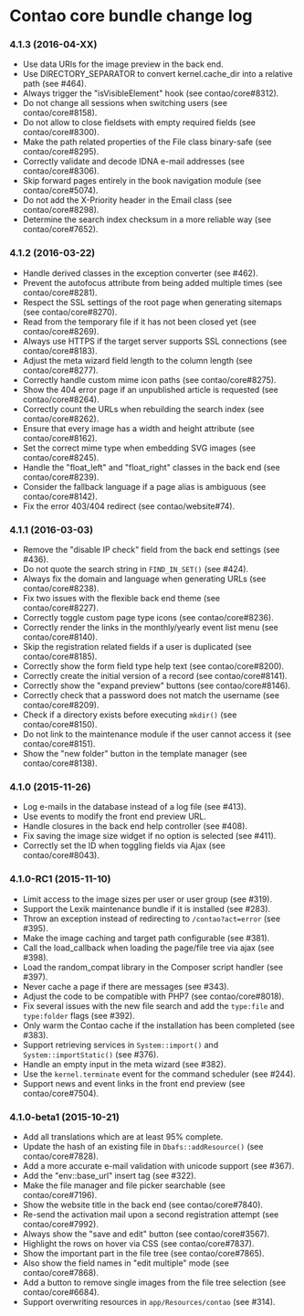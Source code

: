 # Contao core bundle change log

### 4.1.3 (2016-04-XX)

 * Use data URIs for the image preview in the back end.
 * Use DIRECTORY_SEPARATOR to convert kernel.cache_dir into a relative path (see #464).
 * Always trigger the "isVisibleElement" hook (see contao/core#8312).
 * Do not change all sessions when switching users (see contao/core#8158).
 * Do not allow to close fieldsets with empty required fields (see contao/core#8300).
 * Make the path related properties of the File class binary-safe (see contao/core#8295).
 * Correctly validate and decode IDNA e-mail addresses (see contao/core#8306).
 * Skip forward pages entirely in the book navigation module (see contao/core#5074).
 * Do not add the X-Priority header in the Email class (see contao/core#8298).
 * Determine the search index checksum in a more reliable way (see contao/core#7652).

### 4.1.2 (2016-03-22)

 * Handle derived classes in the exception converter (see #462).
 * Prevent the autofocus attribute from being added multiple times (see contao/core#8281).
 * Respect the SSL settings of the root page when generating sitemaps (see contao/core#8270).
 * Read from the temporary file if it has not been closed yet (see contao/core#8269).
 * Always use HTTPS if the target server supports SSL connections (see contao/core#8183).
 * Adjust the meta wizard field length to the column length (see contao/core#8277).
 * Correctly handle custom mime icon paths (see contao/core#8275).
 * Show the 404 error page if an unpublished article is requested (see contao/core#8264).
 * Correctly count the URLs when rebuilding the search index (see contao/core#8262).
 * Ensure that every image has a width and height attribute (see contao/core#8162).
 * Set the correct mime type when embedding SVG images (see contao/core#8245).
 * Handle the "float_left" and "float_right" classes in the back end (see contao/core#8239).
 * Consider the fallback language if a page alias is ambiguous (see contao/core#8142).
 * Fix the error 403/404 redirect (see contao/website#74).

### 4.1.1 (2016-03-03)

 * Remove the "disable IP check" field from the back end settings (see #436).
 * Do not quote the search string in `FIND_IN_SET()` (see #424).
 * Always fix the domain and language when generating URLs (see contao/core#8238).
 * Fix two issues with the flexible back end theme (see contao/core#8227).
 * Correctly toggle custom page type icons (see contao/core#8236).
 * Correctly render the links in the monthly/yearly event list menu (see contao/core#8140).
 * Skip the registration related fields if a user is duplicated (see contao/core#8185).
 * Correctly show the form field type help text (see contao/core#8200).
 * Correctly create the initial version of a record (see contao/core#8141).
 * Correctly show the "expand preview" buttons (see contao/core#8146).
 * Correctly check that a password does not match the username (see contao/core#8209).
 * Check if a directory exists before executing `mkdir()` (see contao/core#8150).
 * Do not link to the maintenance module if the user cannot access it (see contao/core#8151).
 * Show the "new folder" button in the template manager (see contao/core#8138).

### 4.1.0 (2015-11-26)

 * Log e-mails in the database instead of a log file (see #413).
 * Use events to modify the front end preview URL.
 * Handle closures in the back end help controller (see #408).
 * Fix saving the image size widget if no option is selected (see #411).
 * Correctly set the ID when toggling fields via Ajax (see contao/core#8043).

### 4.1.0-RC1 (2015-11-10)

 * Limit access to the image sizes per user or user group (see #319).
 * Support the Lexik maintenance bundle if it is installed (see #283).
 * Throw an exception instead of redirecting to `/contao?act=error` (see #395).
 * Make the image caching and target path configurable (see #381).
 * Call the load_callback when loading the page/file tree via ajax (see #398).
 * Load the random_compat library in the Composer script handler (see #397).
 * Never cache a page if there are messages (see #343).
 * Adjust the code to be compatible with PHP7 (see contao/core#8018).
 * Fix several issues with the new file search and add the `type:file` and `type:folder` flags (see #392).
 * Only warm the Contao cache if the installation has been completed (see #383).
 * Support retrieving services in `System::import()` and `System::importStatic()` (see #376).
 * Handle an empty input in the meta wizard (see #382).
 * Use the `kernel.terminate` event for the command scheduler (see #244).
 * Support news and event links in the front end preview (see contao/core#7504).

### 4.1.0-beta1 (2015-10-21)

 * Add all translations which are at least 95% complete.
 * Update the hash of an existing file in `Dbafs::addResource()` (see contao/core#7828).
 * Add a more accurate e-mail validation with unicode support (see #367).
 * Add the "env::base_url" insert tag (see #322).
 * Make the file manager and file picker searchable (see contao/core#7196).
 * Show the website title in the back end (see contao/core#7840).
 * Re-send the activation mail upon a second registration attempt (see contao/core#7992).
 * Always show the "save and edit" button (see contao/core#3567).
 * Highlight the rows on hover via CSS (see contao/core#7837).
 * Show the important part in the file tree (see contao/core#7865).
 * Also show the field names in "edit multiple" mode (see contao/core#7868).
 * Add a button to remove single images from the file tree selection (see contao/core#6684).
 * Support overwriting resources in `app/Resources/contao` (see #314).

